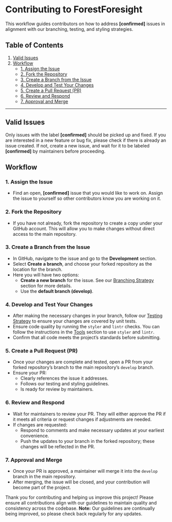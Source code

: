 # Contributing to ForestForesight

This workflow guides contributors on how to address **[confirmed]** issues in alignment with our branching, testing, and styling strategies.

## Table of Contents
1. [Valid Issues](#valid-issues)
2. [Workflow](#workflow)
   - [1. Assign the Issue](#1-assign-the-issue)
   - [2. Fork the Repository](#2-fork-the-repository)
   - [3. Create a Branch from the Issue](#3-create-a-branch-from-the-issue)
   - [4. Develop and Test Your Changes](#4-develop-and-test-your-changes)
   - [5. Create a Pull Request (PR)](#5-create-a-pull-request-pr)
   - [6. Review and Respond](#6-review-and-respond)
   - [7. Approval and Merge](#7-approval-and-merge)

---

## Valid Issues
Only issues with the label **[confirmed]** should be picked up and fixed. If you are interested in a new feature or bug fix, please check if there is already an issue created. If not, create a new issue, and wait for it to be labeled **[confirmed]** by maintainers before proceeding.

## Workflow

### 1. Assign the Issue
   - Find an open, **[confirmed]** issue that you would like to work on. Assign the issue to yourself so other contributors know you are working on it.

### 2. Fork the Repository
   - If you have not already, fork the repository to create a copy under your GitHub account. This will allow you to make changes without direct access to the main repository.

### 3. Create a Branch from the Issue
   - In GitHub, navigate to the issue and go to the **Development** section.
   - Select **Create a branch**, and choose your forked repository as the location for the branch.
   - Here you will have two options:
     - **Create a new branch** for the issue. See our [Branching Strategy](https://forestforesight.atlassian.net/wiki/spaces/EWS/overview?homepageId=32961) section for more details.
     - Use the **default branch (develop)**.

### 4. Develop and Test Your Changes
   - After making the necessary changes in your branch, follow our [Testing Strategy](https://forestforesight.atlassian.net/wiki/spaces/EWS/overview?homepageId=32961) to ensure your changes are covered by unit tests.
   - Ensure code quality by running the `styler` and `lintr` checks. You can follow the instructions in the [Tools](https://forestforesight.atlassian.net/wiki/spaces/EWS/overview?homepageId=32961) section to use `styler` and `lintr`.
   - Confirm that all code meets the project’s standards before submitting.

### 5. Create a Pull Request (PR)
   - Once your changes are complete and tested, open a PR from your forked repository’s branch to the main repository’s `develop` branch.
   - Ensure your PR:
     - Clearly references the issue it addresses.
     - Follows our testing and styling guidelines.
     - Is ready for review by maintainers.

### 6. Review and Respond
   - Wait for maintainers to review your PR. They will either approve the PR if it meets all criteria or request changes if adjustments are needed.
   - If changes are requested:
     - Respond to comments and make necessary updates at your earliest convenience.
     - Push the updates to your branch in the forked repository; these changes will be reflected in the PR.

### 7. Approval and Merge
   - Once your PR is approved, a maintainer will merge it into the `develop` branch in the main repository.
   - After merging, the issue will be closed, and your contribution will become part of the project.

Thank you for contributing and helping us improve this project! Please ensure all contributions align with our guidelines to maintain quality and consistency across the codebase. 
**Note:** Our guidelines are continually being improved, so please check back regularly for any updates.
